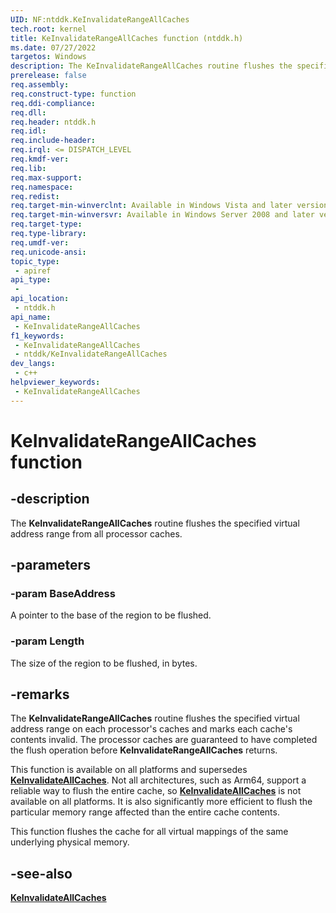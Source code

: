 ```yaml
---
UID: NF:ntddk.KeInvalidateRangeAllCaches
tech.root: kernel
title: KeInvalidateRangeAllCaches function (ntddk.h)
ms.date: 07/27/2022
targetos: Windows
description: The KeInvalidateRangeAllCaches routine flushes the specified virtual address range from all processor caches.
prerelease: false
req.assembly: 
req.construct-type: function
req.ddi-compliance: 
req.dll: 
req.header: ntddk.h
req.idl: 
req.include-header: 
req.irql: <= DISPATCH_LEVEL
req.kmdf-ver: 
req.lib: 
req.max-support: 
req.namespace: 
req.redist: 
req.target-min-winverclnt: Available in Windows Vista and later versions of Windows.
req.target-min-winversvr: Available in Windows Server 2008 and later versions of Windows.
req.target-type: 
req.type-library: 
req.umdf-ver: 
req.unicode-ansi: 
topic_type:
 - apiref
api_type:
 - 
api_location:
 - ntddk.h
api_name:
 - KeInvalidateRangeAllCaches
f1_keywords:
 - KeInvalidateRangeAllCaches
 - ntddk/KeInvalidateRangeAllCaches
dev_langs:
 - c++
helpviewer_keywords:
 - KeInvalidateRangeAllCaches
---
```


# KeInvalidateRangeAllCaches function


## -description

The <b>KeInvalidateRangeAllCaches</b> routine flushes the specified virtual address range from all processor caches.

## -parameters

### -param BaseAddress

A pointer to the base of the region to be flushed.

### -param Length

The size of the region to be flushed, in bytes.

## -remarks

The <b>KeInvalidateRangeAllCaches</b> routine flushes the specified virtual address range on each processor's caches and marks each cache's contents invalid. The processor caches are guaranteed to have completed the flush operation before <b>KeInvalidateRangeAllCaches</b> returns.

This function is available on all platforms and supersedes <b><a href="/windows-hardware/drivers/ddi/ntddk/nf-ntddk-keinvalidateallcaches">KeInvalidateAllCaches</a></b>. Not all architectures, such as Arm64, support a reliable way to flush the entire cache, so <b><a href="/windows-hardware/drivers/ddi/ntddk/nf-ntddk-keinvalidateallcaches">KeInvalidateAllCaches</a></b> is not available on all platforms. It is also significantly more efficient to flush the particular memory range affected than the entire cache contents.

This function flushes the cache for all virtual mappings of the same underlying physical memory.

## -see-also

<b><a href="/windows-hardware/drivers/ddi/ntddk/nf-ntddk-keinvalidateallcaches">KeInvalidateAllCaches</a></b>
